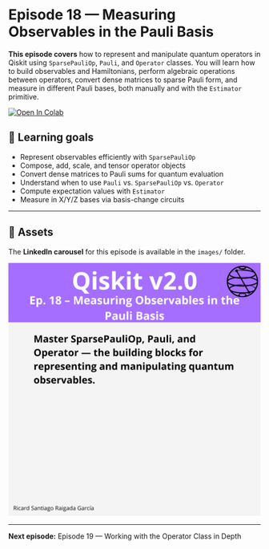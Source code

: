 # Episode 18 — Measuring Observables in the Pauli Basis

**This episode covers** how to represent and manipulate quantum operators in Qiskit using `SparsePauliOp`, `Pauli`, and `Operator` classes. You will learn how to build observables and Hamiltonians, perform algebraic operations between operators, convert dense matrices to sparse Pauli form, and measure in different Pauli bases, both manually and with the `Estimator` primitive.

[![Open In Colab](https://colab.research.google.com/assets/colab-badge.svg)](https://colab.research.google.com/github/ToroData/Mastering-Qiskit-v2.0-From-Fundamentals-to-Hardware/blob/main/ep18-measuring-pauli-basis/episode-18.ipynb)

## 🎯 Learning goals

* Represent observables efficiently with `SparsePauliOp`
* Compose, add, scale, and tensor operator objects
* Convert dense matrices to Pauli sums for quantum evaluation
* Understand when to use `Pauli` vs. `SparsePauliOp` vs. `Operator`
* Compute expectation values with `Estimator`
* Measure in X/Y/Z bases via basis-change circuits

---

## 📁 Assets

The **LinkedIn carousel** for this episode is available in the `images/` folder.

![Example](images/1.png)

---

**Next episode:** Episode 19 — Working with the Operator Class in Depth
